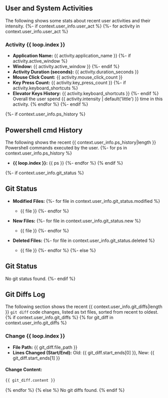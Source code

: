 ## User and System Activities
The following shows some stats about recent user activities and their intensity.
{%- if context.user_info.user_act %}
{%- for activity in context.user_info.user_act %}
### Activity {{ loop.index }}
- **Application Name:** {{ activity.application_name }}
{%- if activity.active_window %}
- **Window:** {{ activity.active_window }}
{%- endif %}
- **Activity Duration (seconds):** {{ activity.duration_seconds }}
- **Mouse Click Count:** {{ activity.mouse_click_count }}
- **Key Press Count:** {{ activity.key_press_count }}
{%- if activity.keyboard_shortcuts %}
- **Elevator Keys History:** {{ activity.keyboard_shortcuts }}
{%- endif %}
Overall the user spend {{ activity.intensity | default('little') }} time in this activity.
{% endfor %}
{%- endif %}

{%- if context.user_info.ps_history %}
## Powershell cmd History
The following shows the recent {{ context.user_info.ps_history|length }} Powershell commands executed by the user.
{%- for ps in context.user_info.ps_history %}
- **{{ loop.index }}:** {{ ps }}
{%- endfor %}
{% endif %}

{%- if context.user_info.git_status %}
## Git Status
- **Modified Files:**
  {%- for file in context.user_info.git_status.modified %}
  - {{ file }}
  {%- endfor %}

- **New Files:**
  {%- for file in context.user_info.git_status.new %}
  - {{ file }}
  {%- endfor %}

- **Deleted Files:**
  {%- for file in context.user_info.git_status.deleted %}
  - {{ file }}
  {%- endfor %}
{%- else %}
## Git Status
No git status found.
{%- endif %}

## Git Diffs Log
The following section shows the recent {{ context.user_info.git_diffs|length }} `git diff` code changes, listed as txt files, sorted from recent to oldest.
{% if context.user_info.git_diffs %}
{% for git_diff in context.user_info.git_diffs %}
### Change {{ loop.index }}
- **File Path:** {{ git_diff.file_path }}
- **Lines Changed (Start/End):** Old: {{ git_diff.start_ends[0] }}, New: {{ git_diff.start_ends[1] }}
#### Change Content:
```txt
{{ git_diff.content }}
```
{% endfor %}
{% else %}
No git diffs found.
{% endif %}
